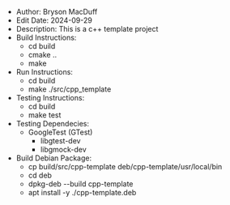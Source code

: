 * Author: Bryson MacDuff
* Edit Date: 2024-09-29
* Description: This is a c++ template project
* Build Instructions:
    * cd build
    * cmake ..
    * make
* Run Instructions:
    * cd build
    * make ./src/cpp_template
* Testing Instructions:
    * cd build
    * make test
* Testing Dependecies:
    * GoogleTest (GTest)
        * libgtest-dev
        * libgmock-dev
* Build Debian Package:
    * cp build/src/cpp-template deb/cpp-template/usr/local/bin
    * cd deb
    * dpkg-deb --build cpp-template
    * apt install -y ./cpp-template.deb
